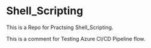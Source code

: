 # Shell_Scripting
This is a Repo for Practsing Shell_Scripting.


This is a comment for Testing Azure CI/CD Pipeline flow.
